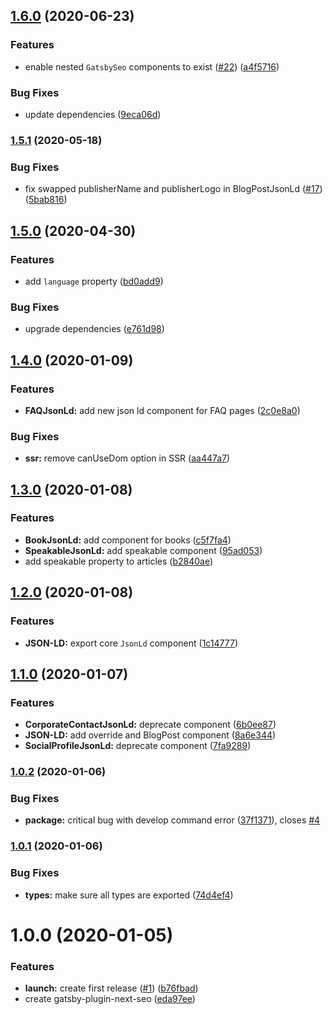 ## [1.6.0](https://github.com/ifiokjr/gatsby-plugin-next-seo/compare/v1.5.1...v1.6.0) (2020-06-23)


### Features

* enable nested `GatsbySeo` components to exist ([#22](https://github.com/ifiokjr/gatsby-plugin-next-seo/issues/22)) ([a4f5716](https://github.com/ifiokjr/gatsby-plugin-next-seo/commit/a4f5716b9899d01b19123cfbce39a24fd9e451da))


### Bug Fixes

* update dependencies ([9eca06d](https://github.com/ifiokjr/gatsby-plugin-next-seo/commit/9eca06d8458299d53b1057e2d695dab17221b3e3))

### [1.5.1](https://github.com/ifiokjr/gatsby-plugin-next-seo/compare/v1.5.0...v1.5.1) (2020-05-18)


### Bug Fixes

* fix swapped publisherName and publisherLogo in BlogPostJsonLd ([#17](https://github.com/ifiokjr/gatsby-plugin-next-seo/issues/17)) ([5bab816](https://github.com/ifiokjr/gatsby-plugin-next-seo/commit/5bab8161fe7b358a77c62bf7561dabca2ba0e033))

## [1.5.0](https://github.com/ifiokjr/gatsby-plugin-next-seo/compare/v1.4.0...v1.5.0) (2020-04-30)


### Features

* add `language` property ([bd0add9](https://github.com/ifiokjr/gatsby-plugin-next-seo/commit/bd0add90405849d3d4ba2b28935c29b9ba545aa7))


### Bug Fixes

* upgrade dependencies ([e761d98](https://github.com/ifiokjr/gatsby-plugin-next-seo/commit/e761d98c649e13d26a0f5d997609e26ece0a2a9b))

## [1.4.0](https://github.com/ifiokjr/gatsby-plugin-next-seo/compare/v1.3.0...v1.4.0) (2020-01-09)


### Features

* **FAQJsonLd:** add new json ld component for FAQ pages ([2c0e8a0](https://github.com/ifiokjr/gatsby-plugin-next-seo/commit/2c0e8a09ac72954a3ad6166652b584fabf647f92))


### Bug Fixes

* **ssr:** remove canUseDom option in SSR ([aa447a7](https://github.com/ifiokjr/gatsby-plugin-next-seo/commit/aa447a74fd201b0823c78fd21ae0c9fdbf0f088c))

## [1.3.0](https://github.com/ifiokjr/gatsby-plugin-next-seo/compare/v1.2.0...v1.3.0) (2020-01-08)


### Features

* **BookJsonLd:** add component for books ([c5f7fa4](https://github.com/ifiokjr/gatsby-plugin-next-seo/commit/c5f7fa457c918335ac2e16150b6e18abd8f83b6d))
* **SpeakableJsonLd:** add speakable component ([95ad053](https://github.com/ifiokjr/gatsby-plugin-next-seo/commit/95ad053049126dea7a7cf7b9e069329cf9701513))
* add speakable property to articles ([b2840ae](https://github.com/ifiokjr/gatsby-plugin-next-seo/commit/b2840aefcd698899a8dbf87e06706a767fe88a85))

## [1.2.0](https://github.com/ifiokjr/gatsby-plugin-next-seo/compare/v1.1.0...v1.2.0) (2020-01-08)


### Features

* **JSON-LD:** export core `JsonLd` component ([1c14777](https://github.com/ifiokjr/gatsby-plugin-next-seo/commit/1c14777e63bfb4ece350cffde66cca8ba05cc094))

## [1.1.0](https://github.com/ifiokjr/gatsby-plugin-next-seo/compare/v1.0.2...v1.1.0) (2020-01-07)


### Features

* **CorporateContactJsonLd:** deprecate component ([6b0ee87](https://github.com/ifiokjr/gatsby-plugin-next-seo/commit/6b0ee87c1e59d8316f7086ca2513211045fb3f0c))
* **JSON-LD:** add override and BlogPost component ([8a6e344](https://github.com/ifiokjr/gatsby-plugin-next-seo/commit/8a6e34462d25e502d725e56f9f07797c4ac4e984))
* **SocialProfileJsonLd:** deprecate component ([7fa9289](https://github.com/ifiokjr/gatsby-plugin-next-seo/commit/7fa92895b1f06038833e9c41aa40ee6f58ad314c))

### [1.0.2](https://github.com/ifiokjr/gatsby-plugin-next-seo/compare/v1.0.1...v1.0.2) (2020-01-06)


### Bug Fixes

* **package:** critical bug with develop command error ([37f1371](https://github.com/ifiokjr/gatsby-plugin-next-seo/commit/37f13719101d70115b2cf13058d199c6de55a891)), closes [#4](https://github.com/ifiokjr/gatsby-plugin-next-seo/issues/4)

### [1.0.1](https://github.com/ifiokjr/gatsby-plugin-next-seo/compare/v1.0.0...v1.0.1) (2020-01-06)


### Bug Fixes

* **types:** make sure all types are exported ([74d4ef4](https://github.com/ifiokjr/gatsby-plugin-next-seo/commit/74d4ef42c5c35199b965f56f03f04a32f6b057ca))

# 1.0.0 (2020-01-05)

### Features

- **launch:** create first release ([#1](https://github.com/ifiokjr/gatsby-plugin-next-seo/issues/1)) ([b76fbad](https://github.com/ifiokjr/gatsby-plugin-next-seo/commit/b76fbad322ce57bfc9b72152987cc26bab046593))
- create gatsby-plugin-next-seo ([eda97ee](https://github.com/ifiokjr/gatsby-plugin-next-seo/commit/eda97ee97bad4c9e54eff721aadaeb837c916224))
